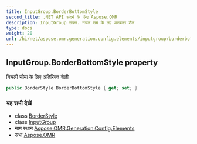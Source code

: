 ```yaml
---
title: InputGroup.BorderBottomStyle
second_title: .NET API संदर्भ के लिए Aspose.OMR
description: InputGroup संपत्त. नचल सम के लए अतरक्त शैल
type: docs
weight: 20
url: /hi/net/aspose.omr.generation.config.elements/inputgroup/borderbottomstyle/
---
```

## InputGroup.BorderBottomStyle property

निचली सीमा के लिए अतिरिक्त शैली

```csharp
public BorderStyle BorderBottomStyle { get; set; }
```

### यह सभी देखें

* class [BorderStyle](../../../aspose.omr.generation.config/borderstyle/)
* class [InputGroup](../)
* नाम स्थान [Aspose.OMR.Generation.Config.Elements](../../inputgroup/)
* सभा [Aspose.OMR](../../../)


